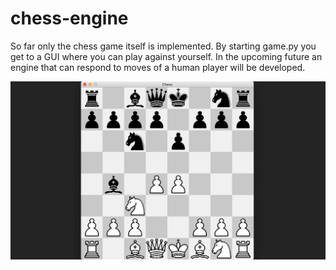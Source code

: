 # chess-engine

So far only the chess game itself is implemented. By starting game.py you get to a GUI where you can play against yourself.
In the upcoming future an engine that can respond to moves of a human player will be developed.

![Chess-engine example](/img/chess-engine.png)
